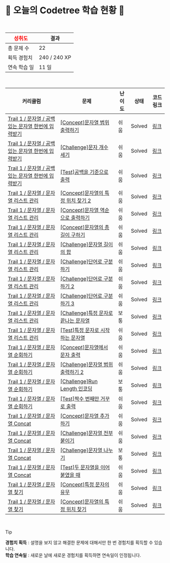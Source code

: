 # 🌲 오늘의 Codetree 학습 현황 🌲

<br />

| <span style="color:red;display:block;text-align:center;"> **성취도**</span> | 결과 |
|---|---|
| 총 문제 수 | 22 |
| 획득 경험치 | 240 / 240 XP |
| 연속 학습 일 | 11 일 |

<br />

|커리큘럼|문제|난이도|상태|코드 링크|
|---|---|---|---|---|
|[Trail 1 / 문자열 / 공백있는 문자열 한번에 입력받기](https://https://en.codetree.ai/trail-info/novice-low/)|[[Concept]문자열 범위 출력하기](https://https://en.codetree.ai/trails/complete/curated-cards/intro-print-string-in-range/)|쉬움|Solved|[링크](https://github.com/ppapstructure/codetree-TILs/blob/main/250107/%EB%AC%B8%EC%9E%90%EC%97%B4%20%EB%B2%94%EC%9C%84%20%EC%B6%9C%EB%A0%A5%ED%95%98%EA%B8%B0/print-string-in-range.java)|
|[Trail 1 / 문자열 / 공백있는 문자열 한번에 입력받기](https://https://en.codetree.ai/trail-info/novice-low/)|[[Challenge]문자 개수 세기](https://https://en.codetree.ai/trails/complete/curated-cards/challenge-count-char/)|쉬움|Solved|[링크](https://github.com/ppapstructure/codetree-TILs/blob/main/250107/%EB%AC%B8%EC%9E%90%20%EA%B0%9C%EC%88%98%20%EC%84%B8%EA%B8%B0/count-char.java)|
|[Trail 1 / 문자열 / 공백있는 문자열 한번에 입력받기](https://https://en.codetree.ai/trail-info/novice-low/)|[[Test]공백을 기준으로 출력](https://https://en.codetree.ai/trails/complete/curated-cards/test-output-based-on-space/)|쉬움|Solved|[링크](https://github.com/ppapstructure/codetree-TILs/blob/main/250107/%EA%B3%B5%EB%B0%B1%EC%9D%84%20%EA%B8%B0%EC%A4%80%EC%9C%BC%EB%A1%9C%20%EC%B6%9C%EB%A0%A5/output-based-on-space.java)|
|[Trail 1 / 문자열 / 문자열 리스트 관리](https://https://en.codetree.ai/trail-info/novice-low/)|[[Concept]문자열의 특정 위치 찾기 2](https://https://en.codetree.ai/trails/complete/curated-cards/intro-find-specific-location-in-spring-2/)|쉬움|Solved|[링크](https://github.com/ppapstructure/codetree-TILs/blob/main/250107/%EB%AC%B8%EC%9E%90%EC%97%B4%EC%9D%98%20%ED%8A%B9%EC%A0%95%20%EC%9C%84%EC%B9%98%20%EC%B0%BE%EA%B8%B0%202/find-specific-location-in-spring-2.java)|
|[Trail 1 / 문자열 / 문자열 리스트 관리](https://https://en.codetree.ai/trail-info/novice-low/)|[[Concept]문자열 역순으로 출력하기](https://https://en.codetree.ai/trails/complete/curated-cards/intro-print-string-in-reverse/)|쉬움|Solved|[링크](https://github.com/ppapstructure/codetree-TILs/blob/main/250107/%EB%AC%B8%EC%9E%90%EC%97%B4%20%EC%97%AD%EC%88%9C%EC%9C%BC%EB%A1%9C%20%EC%B6%9C%EB%A0%A5%ED%95%98%EA%B8%B0/print-string-in-reverse.java)|
|[Trail 1 / 문자열 / 문자열 리스트 관리](https://https://en.codetree.ai/trail-info/novice-low/)|[[Concept]문자열의 총 길이 구하기](https://https://en.codetree.ai/trails/complete/curated-cards/intro-find-the-length-of-the-string/)|쉬움|Solved|[링크](https://github.com/ppapstructure/codetree-TILs/blob/main/250107/%EB%AC%B8%EC%9E%90%EC%97%B4%EC%9D%98%20%EC%B4%9D%20%EA%B8%B8%EC%9D%B4%20%EA%B5%AC%ED%95%98%EA%B8%B0/find-the-length-of-the-string.java)|
|[Trail 1 / 문자열 / 문자열 리스트 관리](https://https://en.codetree.ai/trail-info/novice-low/)|[[Challenge]문자열 길이의 합](https://https://en.codetree.ai/trails/complete/curated-cards/challenge-sum-length-of-string/)|쉬움|Solved|[링크](https://github.com/ppapstructure/codetree-TILs/blob/main/250107/%EB%AC%B8%EC%9E%90%EC%97%B4%20%EA%B8%B8%EC%9D%B4%EC%9D%98%20%ED%95%A9/sum-length-of-string.java)|
|[Trail 1 / 문자열 / 문자열 리스트 관리](https://https://en.codetree.ai/trail-info/novice-low/)|[[Challenge]단어로 구분하기](https://https://en.codetree.ai/trails/complete/curated-cards/challenge-separate-words-with-words/)|쉬움|Solved|[링크](https://github.com/ppapstructure/codetree-TILs/blob/main/250107/%EB%8B%A8%EC%96%B4%EB%A1%9C%20%EA%B5%AC%EB%B6%84%ED%95%98%EA%B8%B0/separate-words-with-words.java)|
|[Trail 1 / 문자열 / 문자열 리스트 관리](https://https://en.codetree.ai/trail-info/novice-low/)|[[Challenge]단어로 구분하기 2](https://https://en.codetree.ai/trails/complete/curated-cards/challenge-separate-words-with-words-2/)|쉬움|Solved|[링크](https://github.com/ppapstructure/codetree-TILs/blob/main/250107/%EB%8B%A8%EC%96%B4%EB%A1%9C%20%EA%B5%AC%EB%B6%84%ED%95%98%EA%B8%B0%202/separate-words-with-words-2.java)|
|[Trail 1 / 문자열 / 문자열 리스트 관리](https://https://en.codetree.ai/trail-info/novice-low/)|[[Challenge]단어로 구분하기 3](https://https://en.codetree.ai/trails/complete/curated-cards/challenge-separate-words-with-words-3/)|쉬움|Solved|[링크](https://github.com/ppapstructure/codetree-TILs/blob/main/250107/%EB%8B%A8%EC%96%B4%EB%A1%9C%20%EA%B5%AC%EB%B6%84%ED%95%98%EA%B8%B0%203/separate-words-with-words-3.java)|
|[Trail 1 / 문자열 / 문자열 리스트 관리](https://https://en.codetree.ai/trail-info/novice-low/)|[[Challenge]특정 문자로 끝나는 문자열](https://https://en.codetree.ai/trails/complete/curated-cards/challenge-string-ending-with-specific-character/)|보통|Solved|[링크](https://github.com/ppapstructure/codetree-TILs/blob/main/250107/%ED%8A%B9%EC%A0%95%20%EB%AC%B8%EC%9E%90%EB%A1%9C%20%EB%81%9D%EB%82%98%EB%8A%94%20%EB%AC%B8%EC%9E%90%EC%97%B4/string-ending-with-specific-character.java)|
|[Trail 1 / 문자열 / 문자열 리스트 관리](https://https://en.codetree.ai/trail-info/novice-low/)|[[Test]특정 문자로 시작하는 문자열](https://https://en.codetree.ai/trails/complete/curated-cards/test-strings-that-start-with-a-specific-character/)|쉬움|Solved|[링크](https://github.com/ppapstructure/codetree-TILs/blob/main/250107/%ED%8A%B9%EC%A0%95%20%EB%AC%B8%EC%9E%90%EB%A1%9C%20%EC%8B%9C%EC%9E%91%ED%95%98%EB%8A%94%20%EB%AC%B8%EC%9E%90%EC%97%B4/strings-that-start-with-a-specific-character.java)|
|[Trail 1 / 문자열 / 문자열 순회하기](https://https://en.codetree.ai/trail-info/novice-low/)|[[Concept]문자열에서 문자 출력](https://https://en.codetree.ai/trails/complete/curated-cards/intro-print-chars-from-word/)|쉬움|Solved|[링크](https://github.com/ppapstructure/codetree-TILs/blob/main/250107/%EB%AC%B8%EC%9E%90%EC%97%B4%EC%97%90%EC%84%9C%20%EB%AC%B8%EC%9E%90%20%EC%B6%9C%EB%A0%A5/print-chars-from-word.java)|
|[Trail 1 / 문자열 / 문자열 순회하기](https://https://en.codetree.ai/trail-info/novice-low/)|[[Challenge]문자열 범위 출력하기 2](https://https://en.codetree.ai/trails/complete/curated-cards/challenge-print-string-in-range-2/)|쉬움|Solved|[링크](https://github.com/ppapstructure/codetree-TILs/blob/main/250107/%EB%AC%B8%EC%9E%90%EC%97%B4%20%EB%B2%94%EC%9C%84%20%EC%B6%9C%EB%A0%A5%ED%95%98%EA%B8%B0%202/print-string-in-range-2.java)|
|[Trail 1 / 문자열 / 문자열 순회하기](https://https://en.codetree.ai/trail-info/novice-low/)|[[Challenge]Run Length 인코딩](https://https://en.codetree.ai/trails/complete/curated-cards/challenge-run-length-encoding/)|보통|Solved|[링크](https://github.com/ppapstructure/codetree-TILs/blob/main/250107/Run%20Length%20%EC%9D%B8%EC%BD%94%EB%94%A9/run-length-encoding.java)|
|[Trail 1 / 문자열 / 문자열 순회하기](https://https://en.codetree.ai/trail-info/novice-low/)|[[Test]짝수 번째만 거꾸로 출력](https://https://en.codetree.ai/trails/complete/curated-cards/test-print-only-even-numbers-backwards/)|쉬움|Solved|[링크](https://github.com/ppapstructure/codetree-TILs/blob/main/250107/%EC%A7%9D%EC%88%98%20%EB%B2%88%EC%A7%B8%EB%A7%8C%20%EA%B1%B0%EA%BE%B8%EB%A1%9C%20%EC%B6%9C%EB%A0%A5/print-only-even-numbers-backwards.java)|
|[Trail 1 / 문자열 / 문자열 Concat](https://https://en.codetree.ai/trail-info/novice-low/)|[[Concept]문자열 추가하기](https://https://en.codetree.ai/trails/complete/curated-cards/intro-add-spring/)|쉬움|Solved|[링크](https://github.com/ppapstructure/codetree-TILs/blob/main/250107/%EB%AC%B8%EC%9E%90%EC%97%B4%20%EC%B6%94%EA%B0%80%ED%95%98%EA%B8%B0/add-spring.java)|
|[Trail 1 / 문자열 / 문자열 Concat](https://https://en.codetree.ai/trail-info/novice-low/)|[[Challenge]문자열 전부 붙이기](https://https://en.codetree.ai/trails/complete/curated-cards/challenge-paste-all-string/)|쉬움|Solved|[링크](https://github.com/ppapstructure/codetree-TILs/blob/main/250107/%EB%AC%B8%EC%9E%90%EC%97%B4%20%EC%A0%84%EB%B6%80%20%EB%B6%99%EC%9D%B4%EA%B8%B0/paste-all-string.java)|
|[Trail 1 / 문자열 / 문자열 Concat](https://https://en.codetree.ai/trail-info/novice-low/)|[[Challenge]문자열 나누기](https://https://en.codetree.ai/trails/complete/curated-cards/challenge-divide-string/)|보통|Solved|[링크](https://github.com/ppapstructure/codetree-TILs/blob/main/250107/%EB%AC%B8%EC%9E%90%EC%97%B4%20%EB%82%98%EB%88%84%EA%B8%B0/divide-string.java)|
|[Trail 1 / 문자열 / 문자열 Concat](https://https://en.codetree.ai/trail-info/novice-low/)|[[Test]두 문자열을 이어붙였을 때](https://https://en.codetree.ai/trails/complete/curated-cards/test-when-two-strings-are-concatenated/)|쉬움|Solved|[링크](https://github.com/ppapstructure/codetree-TILs/blob/main/250107/%EB%91%90%20%EB%AC%B8%EC%9E%90%EC%97%B4%EC%9D%84%20%EC%9D%B4%EC%96%B4%EB%B6%99%EC%98%80%EC%9D%84%20%EB%95%8C/when-two-strings-are-concatenated.java)|
|[Trail 1 / 문자열 / 문자열 찾기](https://https://en.codetree.ai/trail-info/novice-low/)|[[Concept]특정 문자의 유무](https://https://en.codetree.ai/trails/complete/curated-cards/intro-specific-character-presence/)|쉬움|Solved|[링크](https://github.com/ppapstructure/codetree-TILs/blob/main/250107/%ED%8A%B9%EC%A0%95%20%EB%AC%B8%EC%9E%90%EC%9D%98%20%EC%9C%A0%EB%AC%B4/specific-character-presence.java)|
|[Trail 1 / 문자열 / 문자열 찾기](https://https://en.codetree.ai/trail-info/novice-low/)|[[Concept]문자열의 특정 위치 찾기](https://https://en.codetree.ai/trails/complete/curated-cards/intro-find-specific-location-in-spring/)|쉬움|Solved|[링크](https://github.com/ppapstructure/codetree-TILs/blob/main/250107/%EB%AC%B8%EC%9E%90%EC%97%B4%EC%9D%98%20%ED%8A%B9%EC%A0%95%20%EC%9C%84%EC%B9%98%20%EC%B0%BE%EA%B8%B0/find-specific-location-in-spring.java)|


<br />

> [!TIP]
> **경험치 획득** : 설명을 보지 않고 해결한 문제에 대해서만 한 번 경험치를 획득할 수 있습니다.  
> **학습 연속일** : 새로운 날에 새로운 경험치를 획득하면 연속일이 인정됩니다.


